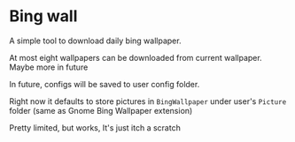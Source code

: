 # Bing wall

A simple tool to download daily bing wallpaper.

At most eight wallpapers can be downloaded from current wallpaper. Maybe more in future

In future, configs will be saved to user config folder. 

Right now it defaults to store pictures in `BingWallpaper` under user's `Picture` folder (same as Gnome Bing Wallpaper extension)

Pretty limited, but works, It's just itch a scratch